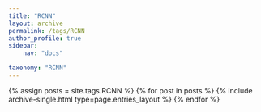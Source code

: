 ```yaml
---
title: "RCNN"
layout: archive
permalink: /tags/RCNN
author_profile: true
sidebar:
    nav: "docs"

taxonomy: "RCNN"
---
```


{% assign posts = site.tags.RCNN %}
{% for post in posts %} {% include archive-single.html type=page.entries_layout %} {% endfor %}